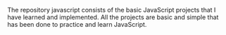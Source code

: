 The repository javascript consists of the basic JavaScript projects that I have learned and implemented.
All the projects are basic and simple that has been done to practice and learn JavaScript.
